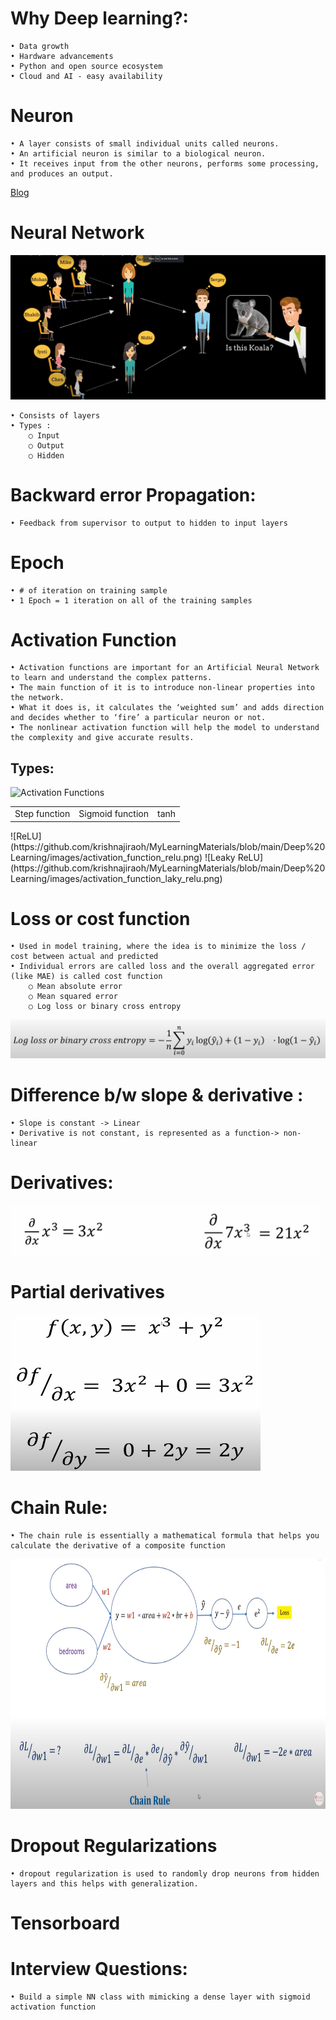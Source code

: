 # Why Deep learning?:
	• Data growth
	• Hardware advancements
	• Python and open source ecosystem
    • Cloud and AI - easy availability 

# Neuron
	• A layer consists of small individual units called neurons. 
	• An artificial neuron is similar to a biological neuron. 
	• It receives input from the other neurons, performs some processing, and produces an output.
<a href="https://www.analyticsvidhya.com/blog/2021/03/basics-of-neural-network/">Blog</a>

# Neural Network

![A Neural Network](https://github.com/krishnajiraoh/MyLearningMaterials/blob/main/Deep%20Learning/images/nn.png)

	• Consists of layers
	• Types :
		○ Input
		○ Output
		○ Hidden

# Backward error Propagation:
	• Feedback from supervisor to output to hidden to input layers

# Epoch
	• # of iteration on training sample
	• 1 Epoch = 1 iteration on all of the training samples


# Activation Function
	• Activation functions are important for an Artificial Neural Network to learn and understand the complex patterns. 
	• The main function of it is to introduce non-linear properties into the network.
	• What it does is, it calculates the ‘weighted sum’ and adds direction and decides whether to ‘fire’ a particular neuron or not. 
	• The nonlinear activation function will help the model to understand  the complexity and give accurate results.
	
## Types:
![Activation Functions](https://github.com/krishnajiraoh/MyLearningMaterials/blob/main/Deep%20Learning/images/activation_function1.png)
<table><tr>
	<td>Step function</td>
	<td>Sigmoid function</td>
	<td>tanh</td>
	</tr></table>
![ReLU](https://github.com/krishnajiraoh/MyLearningMaterials/blob/main/Deep%20Learning/images/activation_function_relu.png)
![Leaky ReLU](https://github.com/krishnajiraoh/MyLearningMaterials/blob/main/Deep%20Learning/images/activation_function_laky_relu.png)


# Loss or cost function
	• Used in model training, where the idea is to minimize the loss / cost between actual and predicted
	• Individual errors are called loss and the overall aggregated error (like MAE) is called cost function
		○ Mean absolute error
		○ Mean squared error
		○ Log loss or binary cross entropy

![Log loss formula](https://github.com/krishnajiraoh/MyLearningMaterials/blob/main/Deep%20Learning/images/log_loss.png)
			

# Difference b/w slope & derivative :
	• Slope is constant -> Linear
	• Derivative is not constant, is represented as a function-> non-linear

# Derivatives:
![Derivatives formula](https://github.com/krishnajiraoh/MyLearningMaterials/blob/main/Deep%20Learning/images/derivatives.png)

# Partial derivatives
<cener><img src="https://github.com/krishnajiraoh/MyLearningMaterials/blob/main/Deep%20Learning/images/partial_derivatives.png" height=250 width=400 /></center>


# Chain Rule:
	• The chain rule is essentially a mathematical formula that helps you calculate the derivative of a composite function

<img src="https://github.com/krishnajiraoh/MyLearningMaterials/blob/main/Deep%20Learning/images/chain_rule.png" height=400 width=800 />



# Dropout Regularizations
	• dropout regularization is used to randomly drop neurons from hidden layers and this helps with generalization.

# Tensorboard


# Interview Questions:

    • Build a simple NN class with mimicking a dense layer with sigmoid activation function

				
